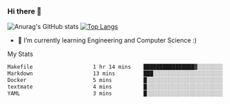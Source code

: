 ### Hi there 👋

![Anurag's GitHub stats](https://github-readme-stats.vercel.app/api?username=MatteoIorio11&show_icons=true&theme=dark) 
[![Top Langs](https://github-readme-stats.vercel.app/api/top-langs/?username=MatteoIorio11&theme=dark)](https://github.com/MatteoIorio11/github-readme-stats)

- 🌱 I’m currently learning Engineering and Computer Science :)

<!--
**MatteoIorio11/MatteoIorio11** is a ✨ _special_ ✨ repository because its `README.md` (this file) appears on your GitHub profile.

Here are some ideas to get you started:

- 🔭 I’m currently working on ...
- 🌱 I’m currently learning ...
- 👯 I’m looking to collaborate on ...
- 🤔 I’m looking for help with ...
- 💬 Ask me about ...
- 📫 How to reach me: ...
- 😄 Pronouns: ...
- ⚡ Fun fact: ...
-->
My Stats
<!--START_SECTION:waka-->

```txt
Makefile                   1 hr 14 mins    ████████████████▓░░░░░░░░   66.01 %
Markdown                   13 mins         ███░░░░░░░░░░░░░░░░░░░░░░   12.10 %
Docker                     5 mins          █░░░░░░░░░░░░░░░░░░░░░░░░   04.50 %
textmate                   4 mins          █░░░░░░░░░░░░░░░░░░░░░░░░   03.63 %
YAML                       3 mins          █░░░░░░░░░░░░░░░░░░░░░░░░   03.45 %
```

<!--END_SECTION:waka-->
